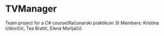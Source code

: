 # TVManager #

Team project for a C# course(Računarski praktikum 3)
Members: Kristina Udovičić, Tea Bratić, Elena Murljačić
